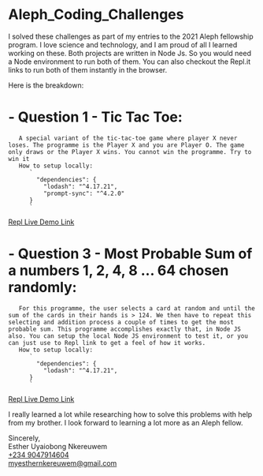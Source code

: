 # Aleph_Coding_Challenges
I solved these challenges as part of my entries to the 2021 Aleph fellowship program. I love science and technology, and I am proud of all I learned working on these. 
Both projects are written in Node Js. So you would need a Node environment to run both of them. You can also checkout the Repl.it links to run both of them instantly in the browser. 

Here is the breakdown:
  # - Question 1 - Tic Tac Toe:
       A special variant of the tic-tac-toe game where player X never loses. The programme is the Player X and you are Player O. The game only draws or the Player X wins. You cannot win the programme. Try to win it
       How to setup locally:
          `
            "dependencies": {
              "lodash": "^4.17.21",
              "prompt-sync": "^4.2.0"
          }
          `
[Repl Live Demo Link](https://replit.com/@smithnkereuwem/VibrantRightSeahorse#index.js)
        
 # - Question 3 - Most Probable Sum of a numbers 1, 2, 4, 8 ... 64 chosen randomly:
       For this programme, the user selects a card at random and until the sum of the cards in their hands is > 124. We then have to repeat this selecting and addition process a couple of times to get the most probable sum. This programme accomplishes exactly that, in Node JS also. You can setup the local Node JS environment to test it, or you can just use to Repl link to get a feel of how it works.
       How to setup locally:
          `
            "dependencies": {
              "lodash": "^4.17.21",
          }
          `
[Repl Live Demo Link](https://replit.com/@smithnkereuwem/Aleph-Esther-3#index.js)
        
        
I really learned a lot while researching how to solve this problems with help from my brother. I look forward to learning a lot more as an Aleph fellow.

<div>
  Sincerely, <br>
  Esther Uyaiobong Nkereuwem <br>
  <a href="tel:+2349047914604">+234 9047914604</a><br>
  <a href="mailto:myesthernkereuwem@gmail.com">myesthernkereuwem@gmail.com</a>
</div>

